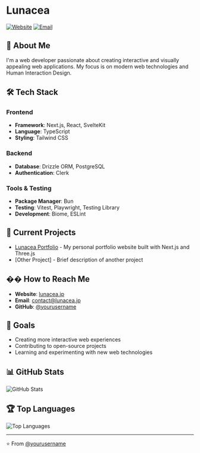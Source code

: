 # Lunacea

[![Website](https://img.shields.io/badge/Website-lunacea.jp-38B2AC?style=flat-square)](https://lunacea.jp)
[![Email](https://img.shields.io/badge/Email-contact@lunacea.jp-blue?style=flat-square)](mailto:contact@lunacea.jp)

## 👋 About Me

I'm a web developer passionate about creating interactive and visually appealing web applications.
My focus is on modern web technologies and Human Interaction Design.

## 🛠️ Tech Stack

### Frontend
- **Framework**: Next.js, React, SvelteKit
- **Language**: TypeScript
- **Styling**: Tailwind CSS

### Backend
- **Database**: Drizzle ORM, PostgreSQL
- **Authentication**: Clerk

### Tools & Testing
- **Package Manager**: Bun
- **Testing**: Vitest, Playwright, Testing Library
- **Development**: Biome, ESLint

## 🌟 Current Projects

- [Lunacea Portfolio](https://lunacea.jp) - My personal portfolio website built with Next.js and Three.js
- [Other Project] - Brief description of another project

## �� How to Reach Me

- **Website**: [lunacea.jp](https://lunacea.jp)
- **Email**: [contact@lunacea.jp](mailto:contact@lunacea.jp)
- **GitHub**: [@yourusername](https://github.com/yourusername)

## 🎯 Goals

- Creating more interactive web experiences
- Contributing to open-source projects
- Learning and experimenting with new web technologies

## 📊 GitHub Stats

![GitHub Stats](https://github-readme-stats.vercel.app/api?username=yourusername&show_icons=true&theme=radical)

## 🏆 Top Languages

![Top Languages](https://github-readme-stats.vercel.app/api/top-langs/?username=yourusername&layout=compact&theme=radical)

---

⭐️ From [@yourusername](https://github.com/yourusername)
